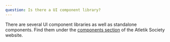 ```yaml
---
question: Is there a UI component library?
---
```


There are several UI component libraries as well as standalone components. Find them under the [components section](https://Atletiksociety.dev/components) of the Atletik Society website.
